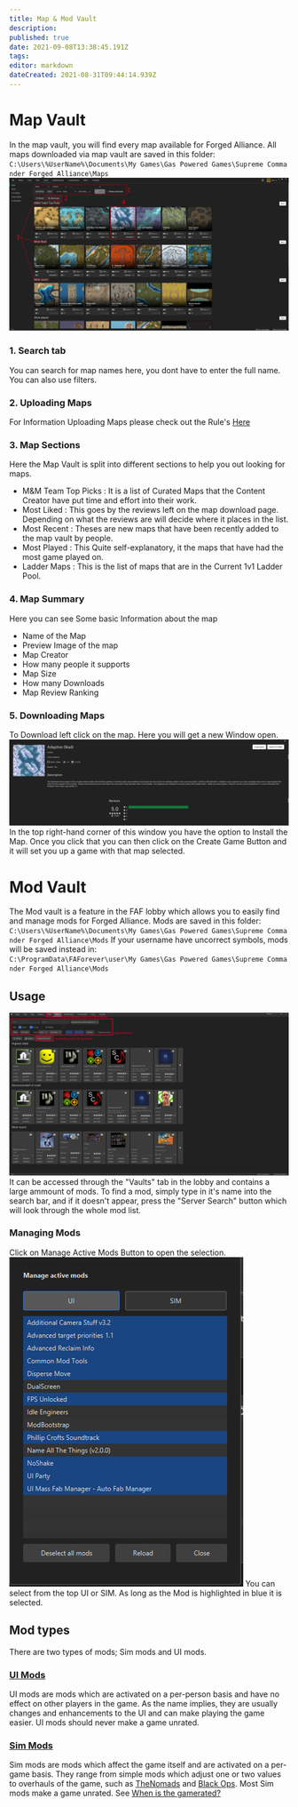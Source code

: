 ```yaml
---
title: Map & Mod Vault
description: 
published: true
date: 2021-09-08T13:38:45.191Z
tags: 
editor: markdown
dateCreated: 2021-08-31T09:44:14.939Z
---
```


# Map Vault

In the map vault, you will find every map available for Forged Alliance. All maps downloaded via map vault are saved in this folder:
`C:\Users\%UserName%\Documents\My Games\Gas Powered Games\Supreme Commander Forged Alliance\Maps`
![maps.png](/maps.png)
### 1. Search tab
You can search for map names here, you dont have to enter the full name. You can also use filters.
### 2. Uploading Maps
For Information Uploading Maps please check out the Rule's [Here](https://forums.faforever.com/viewtopic.php?f=2&t=17873)
### 3. Map Sections
Here the Map Vault is split into different sections to help you out looking for maps.
- M&M Team Top Picks : It is a list of Curated Maps that the Content Creator have put time and effort into their work.
- Most Liked : This goes by the reviews left on the map download page. Depending on what the reviews are will decide where it places in the list.
- Most Recent : Theses are new maps that have been recently added to the map vault by people.
- Most Played : This Quite self-explanatory, it the maps that have had the most game played on.
- Ladder Maps : This is the list of maps that are in the Current 1v1 Ladder Pool.
### 4. Map Summary
Here you can see Some basic Information about the map
- Name of the Map
- Preview Image of the map
- Map Creator
- How many people it supports
- Map Size
- How many Downloads
- Map Review Ranking
### 5. Downloading Maps
To Download left click on the map. Here you will get a new Window open.
![mappreview.png](/mappreview.png)
In the top right-hand corner of this window you have the option to Install the Map. Once you click that you can then click on the Create Game Button and it will set you up a game with that map selected.
# Mod Vault
The Mod vault is a feature in the FAF lobby which allows you to easily find and manage mods for Forged Alliance. Mods are saved in this folder:
`C:\Users\%UserName%\Documents\My Games\Gas Powered Games\Supreme Commander Forged Alliance\Mods`
If your username have uncorrect symbols, mods will be saved instead in:
`C:\ProgramData\FAForever\user\My Games\Gas Powered Games\Supreme Commander Forged Alliance\Mods`
## Usage
![modvault.png](/modvault.png)
It can be accessed through the "Vaults" tab in the lobby and contains a large ammount of mods.
To find a mod, simply type in it's name into the search bar, and if it doesn't appear, press the "Server Search" button which will look through the whole mod list.

### Managing Mods
Click on Manage Active Mods Button to open the selection.
![active-mod-manager.png](/active-mod-manager.png)
You can select from the top UI or SIM. As long as the Mod is highlighted in blue it is selected.
## Mod types
There are two types of mods; Sim mods and UI mods.

### [UI Mods](/Game-Modifications-(Mods)#UI-Mods)

UI mods are mods which are activated on a per-person basis and have no effect on other players in the game. As the name implies, they are usually changes and enhancements to the UI and can make playing the game easier. UI mods should never make a game unrated.

### [Sim Mods](/Game-Modifications-(Mods)#Sim-Mods)

Sim mods are mods which affect the game itself and are activated on a per-game basis. They range from simple mods which adjust one or two values to overhauls of the game, such as [TheNomads](The_Nomads "wikilink") and [Black Ops](Black_Ops "wikilink"). Most Sim mods make a game unrated. See [When is the gamerated?](Global_Ranking#When_is_the_game_rated.3F "wikilink")